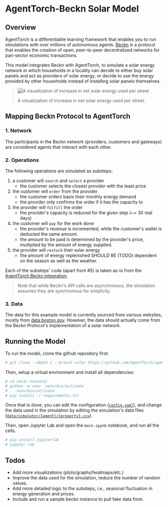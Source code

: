 # AgentTorch-Beckn Solar Model

## Overview

AgentTorch is a differentiable learning framework that enables you to run simulations with
over millions of autonomous agents. [Beckn](https://becknprotocol.io) is a protocol that
enables the creation of open, peer-to-peer decentralized networks for pan-sector economic
transactions.

This model integrates Beckn with AgentTorch, to simulate a solar energy network in which
households in a locality can decide to either buy solar panels and act as providers of
solar energy, or decide to use the energy provided by other households instead of
installing solar panels themselves.

> ![A visualization of increase in net solar energy used per street](docs/visualization.gif)
>
> A visualization of increase in net solar energy used per street.

## Mapping Beckn Protocol to AgentTorch

### 1. Network

The participants in the Beckn network (providers, customers and gateways) are considered
agents that interact with each other.

### 2. Operations

The following operations are simulated as substeps:

1. a customer will `search` and `select` a provider
   - the customer selects the closest provider with the least price
2. the customer will `order` from the provider
   - the customer orders basis their monthly energy demand
   - the provider only confirms the order if it has the capacity to
3. the provider will `fulfill` the order
   - the provider's capacity is reduced for the given step (~= 30 real days)
4. the customer will `pay` for the work done
   - the provider's revenue is incremented, while the customer's wallet is deducted the
     same amount.
   - the amount to be paid is determined by the provider's price, multiplied by the amount
     of energy supplied.
5. the provider will `restock` their solar energy
   - the amount of energy replenished SHOULD BE (TODO) dependent on the season as well as
     the weather.

Each of the substeps' code (apart from #5) is taken as-is from the
[AgentTorch Beckn integration](https://github.com/AgentTorch/agent-torch-beckn).

> Note that while Beckn's API calls are asynchronous, the simulation assumes they are
> synchronous for simplicity.

### 3. Data

The data for this example model is currently sourced from various websites, mostly from
[data.boston.gov](http://data.boston.gov/). However, the data should actually come from
the Beckn Protocol's implementation of a solar network.

## Running the Model

To run the model, clone the github repository first:

```python
# git clone --depth 1 --branch solar https://github.com/AgentTorch/agent-torch-beckn solar-netowkr
```

Then, setup a virtual environment and install all dependencies:

```python
# cd solar-network/
# python -m venv .venv/bin/activate
# . .venv/bin/activate
# pip install -r requirements.txt
```

Once that is done, you can edit the configuration ([`config.yaml`](../config.yaml)), and
change the data used in the simulation by editing the simulation's data files
([`data/simulator/{agent}/{property}.csv`](../data/simulator/)).

Then, open Jupyter Lab and open the `main.ipynb` notebook, and run all the cells.

```python
# pip install jupyterlab
# jupyter lab
```

## Todos

- Add more visualizations (plots/graphs/heatmaps/etc.)
- Improve the data used for the simulation, reduce the number of random values.
- Add more detailed logic to the substeps, i.e., seasonal fluctuation in energy generation
  and prices.
- Include and run a sample beckn instance to pull fake data from.
